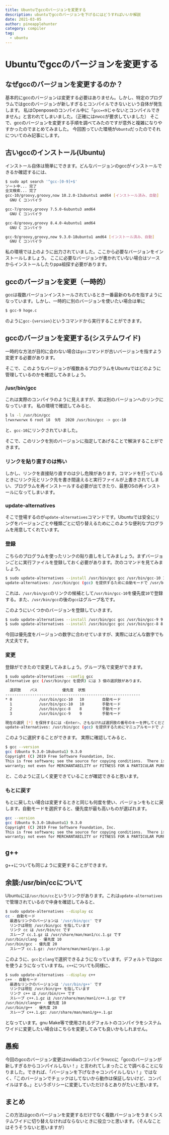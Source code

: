 ```yaml
---
title: Ubuntuでgccのバージョンを変更する
description: ubuntuでgccのバージョンを下げるにはどうすればいいか解説
date: 2021-03-05
author: pineapplehunter
category: compiler
tag:
  - ubuntu
---
```


# Ubuntuでgccのバージョンを変更する

## なぜgccのバージョンを変更するのか？
基本的にgccのバージョンは変更する必要はありません。しかし、特定のプログラムではgccのバージョンが新しすぎるとコンパイルできないという自体が発生します。
私はOpenposeのコンパイル中に「`gcc=<9`じゃないとコンパイルできません」と言われてしまいました。（正確にはnvccが要求していました）
そこで、gccのバージョンを変更する手順を調べてみたのですが意外と複雑になりやすかったのでまとめてみました。
今回困っていた環境が`Ubuntu`だったのでそれについてのみ記事にします。

## 古いgccのインストール(Ubuntu)
インストール自体は簡単にできます。どんなバージョンのgccがインストールできるか確認するには、

```bash
$ sudo apt search '^gcc-[0-9]+$'
ソート中... 完了
全文検索... 完了  
gcc-10/groovy,groovy,now 10.2.0-13ubuntu1 amd64 [インストール済み、自動]
  GNU C コンパイラ

gcc-7/groovy,groovy 7.5.0-6ubuntu3 amd64
  GNU C コンパイラ

gcc-8/groovy,groovy 8.4.0-4ubuntu1 amd64
  GNU C コンパイラ

gcc-9/groovy,groovy,now 9.3.0-18ubuntu1 amd64 [インストール済み、自動]
  GNU C コンパイラ
```

私の環境では上のように出力されていました。ここから必要なバージョンをインストールしましょう。
ここに必要なバージョンが書かれていない場合はソースからインストールしたりppa祖探す必要があります。

## gccのバージョンを変更（一時的）
gccは複数バージョンインストールされているとき一番最新のものを指すようになっています。しかし、一時的に別のバージョンを使いたい場合は単に

```bash
$ gcc-9 hoge.c
```

のように`gcc-{version}`というコマンドから実行することができます。

## gccのバージョンを変更する(システムワイド)
一時的な方法が目的に会わない場合は`gcc`コマンドが古いバージョンを指すよう変更する必要があります。

そこで、このようなバージョンが複数あるプログラムをUbuntuではどのように管理しているのかを確認してみましょう。

### /usr/bin/gcc
これは実際のコンパイラのように見えますが、実は別のバージョンへのリンクになっています。
私の環境で確認してみると、

```bash
$ ls -l /usr/bin/gcc
lrwxrwxrwx 6 root 18  9月  2020 /usr/bin/gcc -> gcc-10
```

と、`gcc-10`にリンクされていました。

そこで、このリンクを別のバージョンに指定してあげることで解決することができます。

### リンクを貼り直すのは怖い
しかし、リンクを直接貼り直すのは少し危険があります。コマンドを打っているときにリンク元とリンク先を書き間違えると実行ファイルが上書きされてしまい、プログラムを再インストールする必要が出てきたり、最悪OSの再インストールになってしまいます。

### update-alternatives
そこで登場するのが`update-alternatives`コマンドです。Ubuntuでは安全にリングをバージョンごとや種類ごとに切り替えるためにこのような便利なプログラムを用意してくれています。

### 登録
こちらのプログラムを使ったリンクの貼り直しをしてみましょう。まずバージョンごとに実行ファイルを登録しておく必要があります。次のコマンドを見てみましょう。

```bash
$ sudo update-alternatives --install /usr/bin/gcc gcc /usr/bin/gcc-10 10
update-alternatives: /usr/bin/gcc (gcc) を提供するために自動モードで /usr/bin/gcc-10 を使います
```

これは、`/usr/bin/gcc`のリンクの候補として`/usr/bin/gcc-10`を優先度`10`で登録する。また、`/usr/bin/gcc`の後の`gcc`はグループ名です。

このようにいくつかのバージョンを登録していきます。

```bash
$ sudo update-alternatives --install /usr/bin/gcc gcc /usr/bin/gcc-9 9
$ sudo update-alternatives --install /usr/bin/gcc gcc /usr/bin/gcc-8 8
```

今回は優先度をバージョンの数字に合わせていますが、実際にはどんな数字でも大丈夫です。

### 変更
登録ができたので変更してみましょう。グループ名で変更ができます。

```bash
$ sudo update-alternatives --config gcc
alternative gcc (/usr/bin/gcc を提供) には 3 個の選択肢があります。

  選択肢    パス           優先度  状態
------------------------------------------------------------
* 0            /usr/bin/gcc-10   10        自動モード
  1            /usr/bin/gcc-10   10        手動モード
  2            /usr/bin/gcc-8    8         手動モード
  3            /usr/bin/gcc-9    9         手動モード

現在の選択 [*] を保持するには <Enter>、さもなければ選択肢の番号のキーを押してください: 3
update-alternatives: /usr/bin/gcc (gcc) を提供するためにマニュアルモードで /usr/bin/gcc-9 を使います
```

このように選択することができます。
実際に確認してみると、

```bash
$ gcc --version
gcc (Ubuntu 9.3.0-18ubuntu1) 9.3.0
Copyright (C) 2019 Free Software Foundation, Inc.
This is free software; see the source for copying conditions.  There is NO
warranty; not even for MERCHANTABILITY or FITNESS FOR A PARTICULAR PURPOSE.
```

と、このように正しく変更できていることが確認できると思います。

### もとに戻す
もとに戻したい場合は変更するときと同じも何度を使い、バージョンをもとに戻します。自動モードを選択すると、優先度が最も高いものが選ばれます。

```bash
gcc --version
gcc (Ubuntu 9.3.0-18ubuntu1) 9.3.0
Copyright (C) 2019 Free Software Foundation, Inc.
This is free software; see the source for copying conditions.  There is NO
warranty; not even for MERCHANTABILITY or FITNESS FOR A PARTICULAR PURPOSE.
```

## g++
g++についても同じように変更することができます。

## 余談:/usr/bin/ccについて
Ubuntuには`/usr/bin/cc`というリンクがあります。これは`update-alternatives`で管理されているので中身を確認してみると、

```bash
$ sudo update-alternatives --display cc
cc - 自動モード
  最適なリンクのバージョンは '/usr/bin/gcc' です
  リンクは現在 /usr/bin/gcc を指しています
  リンク cc は /usr/bin/cc です
  スレーブ cc.1.gz は /usr/share/man/man1/cc.1.gz です
/usr/bin/clang - 優先度 10
/usr/bin/gcc - 優先度 20
  スレーブ cc.1.gz: /usr/share/man/man1/gcc.1.gz
```

このように、`gcc`と`clang`で選択できるようになっています。デフォルトではgccを使うようになっていますね。`c++`についても同様に、

```bash
$ sudo update-alternatives --display c++
c++ - 自動モード
  最適なリンクのバージョンは '/usr/bin/g++' です
  リンクは現在 /usr/bin/g++ を指しています
  リンク c++ は /usr/bin/c++ です
  スレーブ c++.1.gz は /usr/share/man/man1/c++.1.gz です
/usr/bin/clang++ - 優先度 10
/usr/bin/g++ - 優先度 20
  スレーブ c++.1.gz: /usr/share/man/man1/g++.1.gz
```

となっています。gnu Make等で使用されるデフォルトのコンパイラをシステムワイドに変更したい場合はこちらを変更してみても良いかもしれません。

## 愚痴
今回のgccのバージョン変更はnvidiaのコンパイラnvccに「gccのバージョンが新しすぎるからコンパイルしない！」と言われてしまったことで調べることになりました。できれば、「バージョンを下げなきゃコンパイルしない！」ではなく、「このバージョンでチェックはしてないから動作は保証しないけど、コンパイルはする。」というポリシーに変更していただけるとありがたいと思います。

## まとめ
この方法はgccのバージョンを変更するだけでなく複数バージョンをうまくシステムワイドに切り替えなければならないときに役立つと思います。（そんなことはそうそうないと思いますが）
